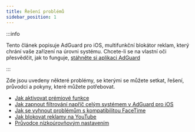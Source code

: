 ```yaml
---
title: Řešení problémů
sidebar_position: 1
---
```


:::info

Tento článek popisuje AdGuard pro iOS, multifunkční blokátor reklam, který chrání vaše zařízení na úrovni systému. Chcete-li se na vlastní oči přesvědčit, jak to funguje, [stáhněte si aplikaci AdGuard](https://agrd.io/download-kb-adblock)

:::

Zde jsou uvedeny některé problémy, se kterými se můžete setkat, řešení, průvodci a pokyny, které můžete potřebovat.

- [Jak aktivovat prémiové funkce](/adguard-for-ios/solving-problems/premium-activation.md)
- [Jak zapnout filtrování napříč celým systémem v AdGuard pro iOS](/adguard-for-ios/solving-problems/system-wide-filtering.md)
- [Jak se vyhnout problémům s kompatibilitou FaceTime](/adguard-for-ios/solving-problems/facetime-compatibility-issues.md)
- [Jak blokovat reklamy na YouTube](/adguard-for-ios/solving-problems/block-youtube-ads.md)
- [Průvodce nízkoúrovňovým nastavením](/adguard-for-ios/solving-problems/low-level-settings.md)
